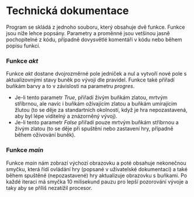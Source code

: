 # Technická dokumentace
Program se skládá z jednoho souboru, který obsahuje dvě funkce. Funkce jsou níže lehce popsány. Parametry a proměnné jsou vetšinou jasně pochopitelné z kódu, případně dovysvětlé komentáři v kódu nebo během popisu funkcí.
### Funkce *akt*
Funkce *akt* dostane dvojrozměrné pole jedniček a nul a vytvoří nové pole s aktualizovnými stavy buněk po vývoji dle pravidel. Funkce také přiřadí buňkám barvy a to v závislosti na parametru *progres*. 
- Je-li tento parametr *True*, přiřadí živým buňkám zlatou, mrtvým stříbrnou, ale navíc i buňkám ožívajícím zlatou a buňkám umírajícím žlutou (to se děje za standartních okolností, když je hra nepozastavená, aby byl lépe viditelný a znázorněný vývoj).
- Je-li tento parametr *False* přiřadí pouze mrtvým buňkám stříbrnou a živým zlatou (to se děje při spuštění nebo zastavení hry, případně během oživování buněk).
### Funkce *main*
Funkce *main* nám zobrazí výchozí obrazovku a poté obsahuje nekonečnou smyčku, která řídí ovládání hry (popsané v uživatelské dokumentaci) a také během spuštěné (nepozastavené) hry aktualizuje obrazovku s buňkami. Po každé iteraci má smyčka 10 milisekund pauzu pro lepší pozorování vývoje a taky aby se příliš nezatížil procesor.

